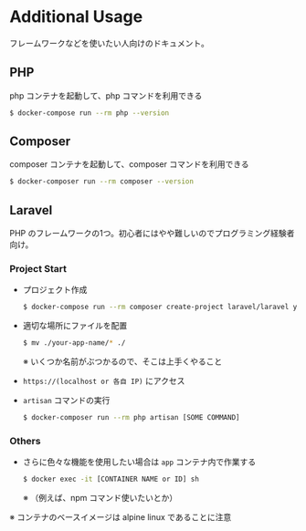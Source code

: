 # Additional Usage

フレームワークなどを使いたい人向けのドキュメント。

## PHP

php コンテナを起動して、php コマンドを利用できる
```bash
$ docker-compose run --rm php --version
```
    
## Composer

composer コンテナを起動して、composer コマンドを利用できる
```bash
$ docker-composer run --rm composer --version
```

## Laravel

PHP のフレームワークの1つ。初心者にはやや難しいのでプログラミング経験者向け。

### Project Start
* プロジェクト作成
    ```bash
    $ docker-compose run --rm composer create-project laravel/laravel your-app-name
    ```

* 適切な場所にファイルを配置
    ```bash
    $ mv ./your-app-name/* ./
    ```
    ※ いくつか名前がぶつかるので、そこは上手くやること

* `https://(localhost or 各自 IP)` にアクセス

* `artisan` コマンドの実行
    ```bash
    $ docker-composer run --rm php artisan [SOME COMMAND]
    ```
    
### Others

* さらに色々な機能を使用したい場合は `app` コンテナ内で作業する
    ```bash
    $ docker exec -it [CONTAINER NAME or ID] sh
    ```
    ※ （例えば、npm コマンド使いたいとか）

※ コンテナのベースイメージは alpine linux であることに注意